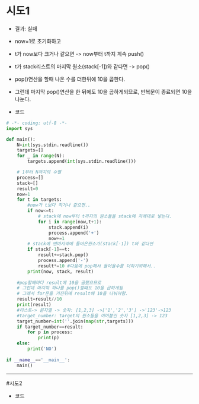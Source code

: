 # 시도1
- 결과: 실패
- now=1로 초기화하고
- t가 now보다 크거나 같으면 -> now부터 t까지 계속 push()
- t가 stack리스트의 마지막 원소(stack[-1])와 같다면 -> pop()
- pop()연산을 할때 나온 수를 더한뒤에 10을 곱한다.
- 그런데 마지막 pop()연산을 한 뒤에도 10을 곱하게되므로, 반복문이 종료되면 10을 나눈다.

- 코드
```python
# -*- coding: utf-8 -*-
import sys

def main():
    N=int(sys.stdin.readline())
    targets=[]
    for _ in range(N):
        targets.append(int(sys.stdin.readline()))

    # 1부터 N까지의 수열
    process=[]
    stack=[]
    result=0
    now=1
    for t in targets:
        #now가 t보다 작거나 같으면..
        if now<=t:
            # stack에 now부터 t까지의 원소들을 stack에 차례대로 넣는다.
            for i in range(now,t+1):
                stack.append(i)
                process.append('+')
                now+=1
        # stack에 맨마지막에 들어온원소가(stack[-1]) t와 같다면
        if stack[-1]==t:
            result+=stack.pop()
            process.append('-')
            result*=10 #다음에 pop해서 들어올수를 더하기위해서..
        print(now, stack, result)
        
    #pop할때마다 result에 10을 곱했으므로
    # 그런데 마지막 하나를 pop()할때도 10을 곱하게됨
    # 그래서 for문을 거친뒤에 result에 10을 나눠야함.
    result=result//10
    print(result)
    #리스트-> 문자열 -> 숫자: [1,2,3] ->['1','2','3'] ->'123'->123
    #target_number: target의 원소들을 이어붙인 숫자 [1,2,3] -> 123
    target_number=int(''.join(map(str,targets)))
    if target_number==result:
        for p in process:
            print(p)
    else:
        print('NO')
        
if __name__=='__main__':
    main()
```

<hr>

#시도2
- 코드
